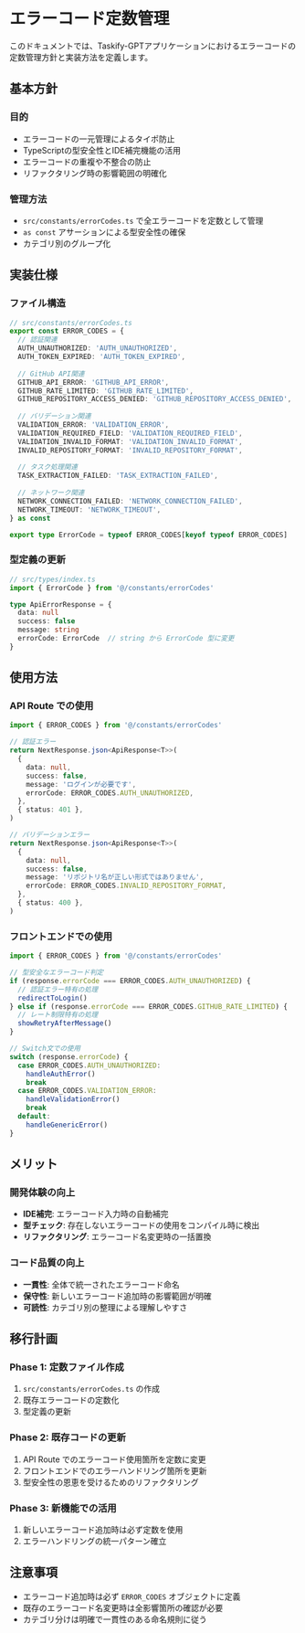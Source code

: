 # エラーコード定数管理

このドキュメントでは、Taskify-GPTアプリケーションにおけるエラーコードの定数管理方針と実装方法を定義します。

## 基本方針

### 目的
- エラーコードの一元管理によるタイポ防止
- TypeScriptの型安全性とIDE補完機能の活用
- エラーコードの重複や不整合の防止
- リファクタリング時の影響範囲の明確化

### 管理方法
- `src/constants/errorCodes.ts` で全エラーコードを定数として管理
- `as const` アサーションによる型安全性の確保
- カテゴリ別のグループ化

## 実装仕様

### ファイル構造

```typescript
// src/constants/errorCodes.ts
export const ERROR_CODES = {
  // 認証関連
  AUTH_UNAUTHORIZED: 'AUTH_UNAUTHORIZED',
  AUTH_TOKEN_EXPIRED: 'AUTH_TOKEN_EXPIRED',
  
  // GitHub API関連
  GITHUB_API_ERROR: 'GITHUB_API_ERROR',
  GITHUB_RATE_LIMITED: 'GITHUB_RATE_LIMITED',
  GITHUB_REPOSITORY_ACCESS_DENIED: 'GITHUB_REPOSITORY_ACCESS_DENIED',
  
  // バリデーション関連
  VALIDATION_ERROR: 'VALIDATION_ERROR',
  VALIDATION_REQUIRED_FIELD: 'VALIDATION_REQUIRED_FIELD',
  VALIDATION_INVALID_FORMAT: 'VALIDATION_INVALID_FORMAT',
  INVALID_REPOSITORY_FORMAT: 'INVALID_REPOSITORY_FORMAT',
  
  // タスク処理関連
  TASK_EXTRACTION_FAILED: 'TASK_EXTRACTION_FAILED',
  
  // ネットワーク関連
  NETWORK_CONNECTION_FAILED: 'NETWORK_CONNECTION_FAILED',
  NETWORK_TIMEOUT: 'NETWORK_TIMEOUT',
} as const

export type ErrorCode = typeof ERROR_CODES[keyof typeof ERROR_CODES]
```

### 型定義の更新

```typescript
// src/types/index.ts
import { ErrorCode } from '@/constants/errorCodes'

type ApiErrorResponse = {
  data: null
  success: false
  message: string
  errorCode: ErrorCode  // string から ErrorCode 型に変更
}
```

## 使用方法

### API Route での使用

```typescript
import { ERROR_CODES } from '@/constants/errorCodes'

// 認証エラー
return NextResponse.json<ApiResponse<T>>(
  {
    data: null,
    success: false,
    message: 'ログインが必要です',
    errorCode: ERROR_CODES.AUTH_UNAUTHORIZED,
  },
  { status: 401 },
)

// バリデーションエラー
return NextResponse.json<ApiResponse<T>>(
  {
    data: null,
    success: false,
    message: 'リポジトリ名が正しい形式ではありません',
    errorCode: ERROR_CODES.INVALID_REPOSITORY_FORMAT,
  },
  { status: 400 },
)
```

### フロントエンドでの使用

```typescript
import { ERROR_CODES } from '@/constants/errorCodes'

// 型安全なエラーコード判定
if (response.errorCode === ERROR_CODES.AUTH_UNAUTHORIZED) {
  // 認証エラー特有の処理
  redirectToLogin()
} else if (response.errorCode === ERROR_CODES.GITHUB_RATE_LIMITED) {
  // レート制限特有の処理
  showRetryAfterMessage()
}

// Switch文での使用
switch (response.errorCode) {
  case ERROR_CODES.AUTH_UNAUTHORIZED:
    handleAuthError()
    break
  case ERROR_CODES.VALIDATION_ERROR:
    handleValidationError()
    break
  default:
    handleGenericError()
}
```

## メリット

### 開発体験の向上
- **IDE補完**: エラーコード入力時の自動補完
- **型チェック**: 存在しないエラーコードの使用をコンパイル時に検出
- **リファクタリング**: エラーコード名変更時の一括置換

### コード品質の向上
- **一貫性**: 全体で統一されたエラーコード命名
- **保守性**: 新しいエラーコード追加時の影響範囲が明確
- **可読性**: カテゴリ別の整理による理解しやすさ

## 移行計画

### Phase 1: 定数ファイル作成
1. `src/constants/errorCodes.ts` の作成
2. 既存エラーコードの定数化
3. 型定義の更新

### Phase 2: 既存コードの更新
1. API Route でのエラーコード使用箇所を定数に変更
2. フロントエンドでのエラーハンドリング箇所を更新
3. 型安全性の恩恵を受けるためのリファクタリング

### Phase 3: 新機能での活用
1. 新しいエラーコード追加時は必ず定数を使用
2. エラーハンドリングの統一パターン確立

## 注意事項

- エラーコード追加時は必ず `ERROR_CODES` オブジェクトに定義
- 既存のエラーコード名変更時は全影響箇所の確認が必要
- カテゴリ分けは明確で一貫性のある命名規則に従う
